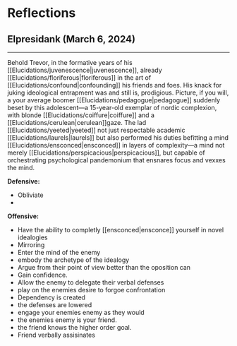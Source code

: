 


# Reflections


## Elpresidank (March 6, 2024)
---
Behold Trevor, in the formative years of his [[Elucidations/juvenescence|juvenescence]], already [[Elucidations/floriferous|floriferous]] in the art of [[Elucidations/confound|confounding]] his friends and foes. His knack for juking ideological entrapment was and still is, prodigious. Picture, if you will, a your average boomer [[Elucidations/pedagogue|pedagogue]] suddenly beset by this adolescent—a 15-year-old exemplar of nordic complexion, with blonde [[Elucidations/coiffure|coiffure]] and a [[Elucidations/cerulean|cerulean]]gaze. The lad [[Elucidations/yeeted|yeeted]] not just respectable academic [[Elucidations/laurels|laurels]] but also performed his duties befitting a mind [[Elucidations/ensconced|ensconced]] in layers of complexity—a mind not merely [[Elucidations/perspicacious|perspicacious]], but capable of orchestrating psychological pandemonium that ensnares focus and vexxes the mind.

**Defensive:**
- Obliviate
- 
**Offensive:**
- Have the ability to completly [[ensconced|ensconce]] yourself in novel idealogies
- Mirroring
- Enter the mind of the enemy
- embody the archetype of the idealogy
- Argue from their point of view better than the oposition can
- Gain confidence.
- Allow the enemy to delegate their verbal defenses
- play on the enemies desire to forgoe confrontation
- Dependency is created
- the defenses are lowered
- engage your enemies enemy as they would
- the enemies enemy is your friend.
- the friend knows the higher order goal.
- Friend verbally assisinates








